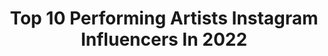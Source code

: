 ---
title: Top 10 Performing Artists Instagram Influencers In 2022
description: >-
  Find top performing artists Instagram influencers in 2022. Most popular hashtags: #quarantine #photography #love.
platform: Instagram
hits: 172
text_top: Discover the best Instagram influencers on inBeat.
text_bottom: Our platform has 172 Instagram influencers like this for you to contact.
profiles:
  - username: "romanademeneges"
    fullname: >-
      Romana de Meneges 🎷
    bio: >-
      Available worldwide Recording and performing artist info@romanademeneges.com
    location: "United States"
    followers: 14737
    engagement: 1156
    commentsToLikes: 0.066185
    id: ck5q1e4uoak4c0i114049sbcw
    verified: false
    hashtags: "#staypositive, #slavery, #surinam, #somethingnewchallenge"
  - username: "viviannicoletesler"
    fullname: >-
      𝒱𝒾𝓋𝒾𝒶𝓃 𝒩𝒾𝒸𝑜𝓁𝑒 𝒯𝑒𝓈𝓁𝑒𝓇
    bio: >-
      Entrepreneur Performing Artist 📍LA Based 🌞 🇺🇸 Toronto Born 🇨🇦 📩 Inquiries: viviannicolemusic@gmail.com
    location: "United States"
    followers: 45619
    engagement: 292
    commentsToLikes: 0.081703
    id: ckap3l6343gvz0i78yw9ziyg7
    verified: false
    hashtags: ""
  - username: "bramboender"
    fullname: >-
      Bram Boender
    bio: >-
      Performing artist & songwriter 🎶 Info@bramboender.nl @xceptionmusic
    location: "Netherlands"
    followers: 32042
    engagement: 490
    commentsToLikes: 0.049210
    id: ck6u5et8s980l0j713pc32jir
    verified: true
    hashtags: "#andpartyofcourse, #createyourstory, #vocals, #customclarks"
  - username: "swat_mtoto_wa_eunice"
    fullname: >-
      MTOTO WA EUNICE
    bio: >-
      Recording and performing artist at ethic entertainment For booking call +254 701 384919 Art 🖌 (customize )+ Tattoo artist For bookings 0748055337
    location: "United States"
    followers: 119477
    engagement: 486
    commentsToLikes: 0.022624
    id: ck5cd8o11iqak0i111z67x3ti
    verified: false
    hashtags: "#waririsi, #zoenadeen, #dondoka, #try"
  - username: "mchina.___"
    fullname: >-
      mchina
    bio: >-
      My only official account ▶Recording and Performing artist ▶️Marketer / Brand promoter ▶#gainwithmchina creator 👑 #soshiwamamoshi 🍁 .@azz_.iiad
    location: "United States"
    followers: 31905
    engagement: 500
    commentsToLikes: 0.172904
    id: ck8sx8isygihb0j789q642yzv
    verified: false
    hashtags: "#gainwithxtiandela, #kenya, #photography, #gainpost"
  - username: "itsvalis"
    fullname: >-
      Valis Volkova
    bio: >-
      🎭 Performing Artist 🎵 Band member for @shemustburnofficial 🦇 Owner @unhallowedboutique 🌜 Spiritual being having a human experience 🌿 Vegan
    location: "United Kingdom"
    followers: 53987
    engagement: 180
    commentsToLikes: 0.051370
    id: ck0w5tzck5fgw0i19xsbtgo3i
    verified: false
    hashtags: "#pinup, #pinupgal, #pinupgirl, #goth"
  - username: "fiona_georgiadi"
    fullname: >-
      Fiona Georgiadi
    bio: >-
      Actress/Performing Artist 🎭🎬 Athens • New York🤞🏿💃🏻 Facebook: @fionageorgiadiofficialpage/
    location: "Greece"
    followers: 55412
    engagement: 659
    commentsToLikes: 0.008250
    id: ck137owbncmop0i19z5sq9hp5
    verified: true
    hashtags: "#elastithesimou, #blackandwhite, #season5, #summer2020"
  - username: "chris.p.hernandez"
    fullname: >-
      Chris Hernandez
    bio: >-
      Performing artist living in NYC/Miami native ☀️
    location: "United States"
    followers: 4487
    engagement: 1341
    commentsToLikes: 0.096390
    id: ck5q982tz9u1n0i11kcu3njxn
    verified: false
    hashtags: "#twerk, #socialdistancing, #coronacontent, #tbt"
  - username: "gforce_joseph"
    fullname: >-
      Joseph Catingub
    bio: >-
      CEBU G-FORCE @gforce_official Dance Teacher Celebrity Choreographer Performing Artist
    location: "United States"
    followers: 5294
    engagement: 405
    commentsToLikes: 0.058003
    id: ck5q7gh2i1g280i112d1kar54
    verified: false
    hashtags: "#inspire, #latergram, #move, #keepdancing"
  - username: "neesh20"
    fullname: >-
      Anesia•Dancer•Teacher•Model
    bio: >-
      💜 God is love. 💜 (Uh-Knee-Sha) Performing Artist • Please contact email for bookings @ acsandifer@gmail.com
    location: "United States"
    followers: 2307
    engagement: 1357
    commentsToLikes: 0.085981
    id: ck6tifk4t0me50j71owyx6peu
    verified: false
    hashtags: "#dst, #travel, #spreadlove, #blackgirlmagic"
---